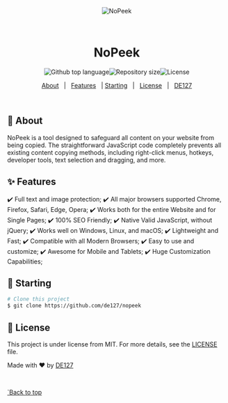 <div align="center" id="top"> 
  <img src="./.github/app.gif" alt="NoPeek" />

  &#xa0;

<!-- <a href="https://nopeek.netlify.app">Demo</a> -->

</div>

<h1 align="center">NoPeek</h1>

<p align="center">
  <img alt="Github top language" src="https://img.shields.io/github/languages/top/de127/nopeek?color=56BEB8"><img alt="Repository size" src="https://img.shields.io/github/repo-size/de127/nopeek?color=56BEB8"><img alt="License" src="https://img.shields.io/github/license/de127/nopeek?color=56BEB8">

<!-- <img alt="Github issues" src="https://img.shields.io/github/issues/{{YOUR_GITHUB_USERNAME}}/nopeek?color=56BEB8" /> -->

<!-- <img alt="Github forks" src="https://img.shields.io/github/forks/{{YOUR_GITHUB_USERNAME}}/nopeek?color=56BEB8" /> -->

<!-- <img alt="Github stars" src="https://img.shields.io/github/stars/{{YOUR_GITHUB_USERNAME}}/nopeek?color=56BEB8" /> -->

</p>

<!-- Status -->

<!-- <h4 align="center"> 
	🚧  NoPeek 🚀 Under construction...  🚧
</h4> 

<hr> -->

<p align="center">
  <a href="#dart-about">About</a>   |   
  <a href="#sparkles-features">Features</a>   | 
  <a href="#checkered_flag-starting">Starting</a>   |  
  <a href="https://github.com/DE127/NoPeek/blob/main/LICENSE">License</a>   |  
  <a href="https://github.com/de127" target="_blank">DE127</a>
</p>

<br>

## 🎯 About

NoPeek is a tool designed to safeguard all content on your website from being copied. The straightforward JavaScript code completely prevents all existing content copying methods, including right-click menus, hotkeys, developer tools, text selection and dragging, and more.

## ✨ Features

✔️ Full text and image protection;
✔️ All major browsers supported Chrome, Firefox, Safari, Edge, Opera;
✔️ Works both for the entire Website and for Single Pages;
✔️ 100% SEO Friendly;
✔️ Native Valid JavaScript, without jQuery;
✔️ Works well on Windows, Linux, and macOS;
✔️ Lightweight and Fast;
✔️ Compatible with all Modern Browsers;
✔️ Easy to use and customize;
✔️ Awesome for Mobile and Tablets;
✔️ Huge Customization Capabilities;

## 🏁 Starting

```bash
# Clone this project
$ git clone https://github.com/de127/nopeek


```

## 📝 License

This project is under license from MIT. For more details, see the [LICENSE](LICENSE) file.

<p>
Made with ❤️ by <a href="https://github.com/de127" target="_blank">DE127 </a>
</p>
 
<p>
<a href="#top">`Back to top </a>
</p>
